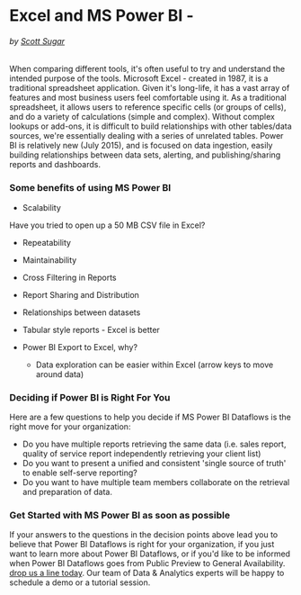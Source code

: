 # Excel and MS Power BI - 
###### by [Scott Sugar](https://linkedin.com/in/scottsugar)

When comparing different tools, it's often useful to try and understand the intended purpose of the tools.  Microsoft Excel - created in 1987, it is a traditional spreadsheet application.  Given it's long-life, it has a vast array of features and most business users feel comfortable using it.  As a traditional spreadsheet, it allows users to reference specific cells (or groups of cells), and do a variety of calculations (simple and complex).  Without complex lookups or add-ons, it is difficult to build relationships with other tables/data sources, we're essentially dealing with a series of unrelated tables.  Power BI is relatively new (July 2015), and is focused on data ingestion, easily building relationships between data sets, alerting, and publishing/sharing reports and dashboards.

### Some benefits of using MS Power BI 
* Scalability

Have you tried to open up a 50 MB CSV file in Excel?

* Repeatability
* Maintainability
* Cross Filtering in Reports
* Report Sharing and Distribution
* Relationships between datasets

* Tabular style reports - Excel is better

* Power BI Export to Excel, why?
    * Data exploration can be easier within Excel (arrow keys to move around data)



### Deciding if Power BI is Right For You
Here are a few questions to help you decide if MS Power BI Dataflows is the right move for your organization:
* Do you have multiple reports retrieving the same data (i.e. sales report, quality of service report independently retrieving your client list)
* Do you want to present a unified and consistent 'single source of truth' to enable self-serve reporting?
* Do you want to have multiple team members collaborate on the retrieval and preparation of data.

### Get Started with MS Power BI as soon as possible
If your answers to the questions in the decision points above lead you to believe that Power BI Dataflows is right for your organization, if you just want to learn more about Power BI Dataflows, or if you'd like to be informed when Power BI Dataflows goes from Public Preview to General Availability.  [drop us a line today](mailto:cloud@proserveit.com?Subject=I%20Want%20To%20Learn%20More%20About%20Power%20BI%20Dataflows). Our team of Data & Analytics experts will be happy to schedule a demo or a tutorial session.